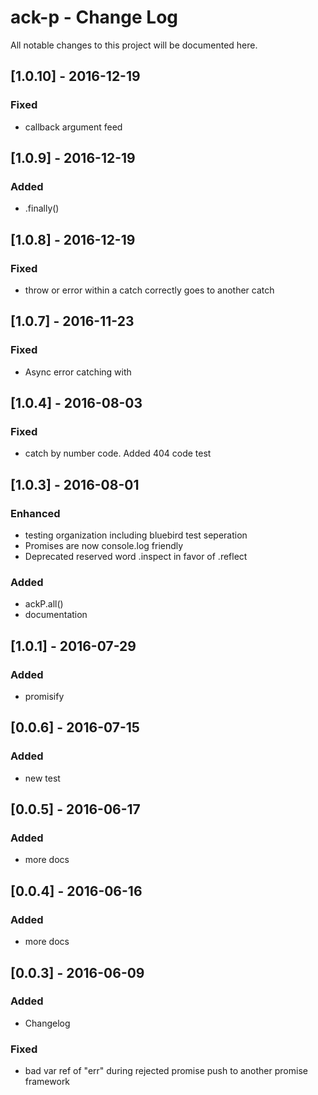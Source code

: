 # ack-p - Change Log
All notable changes to this project will be documented here.

## [1.0.10] - 2016-12-19
### Fixed
- callback argument feed

## [1.0.9] - 2016-12-19
### Added
- .finally()

## [1.0.8] - 2016-12-19
### Fixed
- throw or error within a catch correctly goes to another catch

## [1.0.7] - 2016-11-23
### Fixed
- Async error catching with 

## [1.0.4] - 2016-08-03
### Fixed
- catch by number code. Added 404 code test

## [1.0.3] - 2016-08-01
### Enhanced
- testing organization including bluebird test seperation
- Promises are now console.log friendly
- Deprecated reserved word .inspect in favor of .reflect
### Added
- ackP.all()
- documentation

## [1.0.1] - 2016-07-29
### Added
- promisify

## [0.0.6] - 2016-07-15
### Added
- new test

## [0.0.5] - 2016-06-17
### Added
- more docs

## [0.0.4] - 2016-06-16
### Added
- more docs

## [0.0.3] - 2016-06-09
### Added
- Changelog
### Fixed
- bad var ref of "err" during rejected promise push to another promise framework
